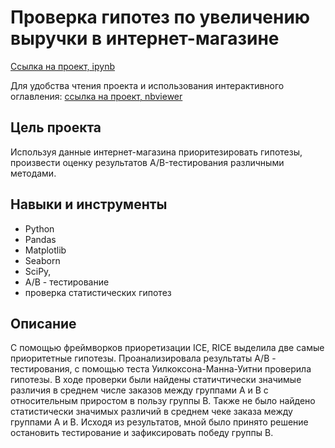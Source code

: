 # Проверка гипотез по увеличению выручки в интернет-магазине

[Ссылка на проект, ipynb](https://github.com/aleksandratucker/Portfolio/blob/main/02%20Increasing%20online%20store%20revenue/increasing_revenue_online_store.ipynb)

Для удобства чтения проекта и использования интерактивного оглавления: [ссылка на проект, nbviewer](https://nbviewer.org/github/aleksandratucker/Portfolio/blob/main/Increasing%20online%20store%20revenue/increasing_revenue_online_store.ipynb)

## Цель проекта

Используя данные интернет-магазина приоритезировать гипотезы, произвести оценку результатов A/B-тестирования различными методами.



## Навыки и инструменты
- Python
- Pandas
- Matplotlib
- Seaborn
- SciPy,
- A/B - тестирование
- проверка статистических гипотез



## Описание
С помощью фреймворков приоретизации ICE, RICE выделила две самые приоритетные гипотезы. 
Проанализировала результаты А/В - тестирования, с помощью теста Уилкоксона-Манна-Уитни проверила гипотезы. В ходе проверки были найдены статичтически значимые различия в среднем числе заказов между группами A и B с относительным приростом в пользу группы B. Также не было найдено статистически значимых различий в среднем чеке заказа между группами A и B. Исходя из результатов, мной было принято решение остановить тестирование и зафиксировать победу группы B. 

